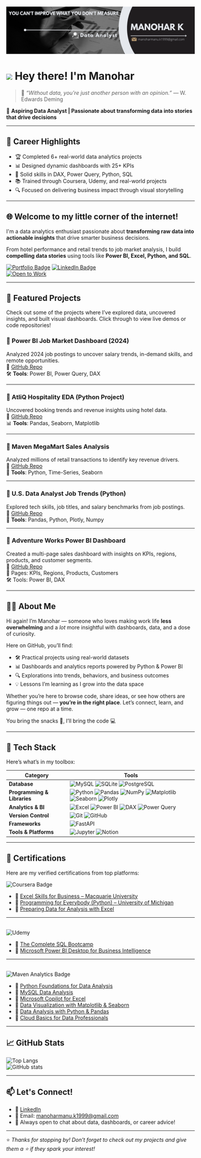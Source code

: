 ![Banner](https://github.com/ManoharManu1999/ManoharManu1999/blob/main/Banner.png)

# <img src="https://user-images.githubusercontent.com/18350557/176309783-0785949b-9127-417c-8b55-ab5a4333674e.gif" height="32"> Hey there! I'm Manohar

> 🧠 *“Without data, you're just another person with an opinion.”* — W. Edwards Deming

🎯 **Aspiring Data Analyst | Passionate about transforming data into stories that drive decisions**

---

## 📝 Career Highlights

- 🏆 Completed 6+ real-world data analytics projects
- 📊 Designed dynamic dashboards with 25+ KPIs
- 🧠 Solid skills in DAX, Power Query, Python, SQL
- 📚 Trained through Coursera, Udemy, and real-world projects
- 🔍 Focused on delivering business impact through visual storytelling
  
---

## 🌐 Welcome to my little corner of the internet!

I'm a data analytics enthusiast passionate about **transforming raw data into actionable insights** that drive smarter business decisions.

From hotel performance and retail trends to job market analysis, I build **compelling data stories** using tools like **Power BI, Excel, Python, and SQL**.

[![Portfolio Badge](https://img.shields.io/badge/Portfolio-View_Projects-orange?style=flat&logo=github)](https://github.com/ManoharManu1999)
[![LinkedIn Badge](https://img.shields.io/badge/LinkedIn-Connect-blue?style=flat&logo=linkedin)](https://www.linkedin.com/in/manohark1999)  
[![Open to Work](https://img.shields.io/badge/Open%20to-Work-green)](mailto:manoharmanu.k1999@gmail.com)

---
## 🚀 Featured Projects

Check out some of the projects where I’ve explored data, uncovered insights, and built visual dashboards. Click through to view live demos or code repositories!

### 📌 Power BI Job Market Dashboard (2024)
Analyzed 2024 job postings to uncover salary trends, in-demand skills, and remote opportunities.  
🔗 [GitHub Repo](https://github.com/ManoharManu1999/Data-Jobs-Market-Power-BI-Dashboard-)<br>
🛠 **Tools**: Power BI, Power Query, DAX

---

### 🏨 AtliQ Hospitality EDA (Python Project)
Uncovered booking trends and revenue insights using hotel data.  
🔗 [GitHub Repo](https://github.com/ManoharManu1999/EDA-Project-on-AtliQ-Hospitality)  
📊 **Tools**: Pandas, Seaborn, Matplotlib  

---

### 🛒 Maven MegaMart Sales Analysis
Analyzed millions of retail transactions to identify key revenue drivers.  
🔗 [GitHub Repo](https://github.com/ManoharManu1999/Maven_Mega_Mart)  
🧪 **Tools**: Python, Time-Series, Seaborn  

---

### 💼 U.S. Data Analyst Job Trends (Python)
Explored tech skills, job titles, and salary benchmarks from job postings.  
🔗 [GitHub Repo](https://github.com/ManoharManu1999/Python_Data_Project)  
🔧 **Tools**: Pandas, Python, Plotly, Numpy 

---

### 🚴 Adventure Works Power BI Dashboard
Created a multi-page sales dashboard with insights on KPIs, regions, products, and customer segments.  
🔗 [GitHub Repo](https://github.com/ManoharManu1999/Adventure-Works-Power-BI-Dashboard)<br>
📌 Pages: KPIs, Regions, Products, Customers  
🛠 Tools: Power BI, DAX 


---

## 👨‍💻 About Me

Hi again! I’m Manohar — someone who loves making work life **less overwhelming** and a *lot* more insightful with dashboards, data, and a dose of curiosity.

Here on GitHub, you’ll find:
- 🛠️ Practical projects using real-world datasets  
- 📊 Dashboards and analytics reports powered by Python & Power BI  
- 🔍 Explorations into trends, behaviors, and business outcomes  
- 💡 Lessons I’m learning as I grow into the data space

Whether you’re here to browse code, share ideas, or see how others are figuring things out — **you’re in the right place**. Let’s connect, learn, and grow — one repo at a time.

You bring the snacks 🍪, I’ll bring the code 💻

---
## 🧰 Tech Stack

Here’s what’s in my toolbox:


| **Category**             | **Tools** |
|--------------------------|-----------|
| **Database**             | ![MySQL](https://img.shields.io/badge/MySQL-005C84?style=for-the-badge&logo=mysql&logoColor=white) ![SQLite](https://img.shields.io/badge/SQLite-07405e?style=for-the-badge&logo=sqlite&logoColor=white) ![PostgreSQL](https://img.shields.io/badge/PostgreSQL-316192?style=for-the-badge&logo=postgresql&logoColor=white) |
| **Programming & Libraries** | ![Python](https://img.shields.io/badge/Python-3670A0?style=for-the-badge&logo=python&logoColor=ffdd54) ![Pandas](https://img.shields.io/badge/Pandas-150458?style=for-the-badge&logo=pandas&logoColor=white) ![NumPy](https://img.shields.io/badge/NumPy-013243?style=for-the-badge&logo=numpy&logoColor=white) ![Matplotlib](https://img.shields.io/badge/Matplotlib-ffffff?style=for-the-badge&logo=matplotlib&logoColor=black) ![Seaborn](https://img.shields.io/badge/Seaborn-005C84?style=for-the-badge) ![Plotly](https://img.shields.io/badge/Plotly-3F4F75?style=for-the-badge&logo=plotly&logoColor=white) |
| **Analytics & BI**       | ![Excel](https://img.shields.io/badge/Microsoft_Excel-217346?style=for-the-badge&logo=microsoft-excel&logoColor=white) ![Power BI](https://img.shields.io/badge/PowerBI-F2C811?style=for-the-badge&logo=power-bi&logoColor=black) ![DAX](https://img.shields.io/badge/DAX-003B57?style=for-the-badge) ![Power Query](https://img.shields.io/badge/Power%20Query-217346?style=for-the-badge&logo=microsoft&logoColor=white)|
| **Version Control**      | ![Git](https://img.shields.io/badge/Git-E44C30?style=for-the-badge&logo=git&logoColor=white) ![GitHub](https://img.shields.io/badge/GitHub-100000?style=for-the-badge&logo=github&logoColor=white) |
| **Frameworks**           | ![FastAPI](https://img.shields.io/badge/FastAPI-109989?style=for-the-badge&logo=fastapi&logoColor=white) |
| **Tools & Platforms**    | ![Jupyter](https://img.shields.io/badge/Jupyter-F37626?style=for-the-badge&logo=jupyter&logoColor=white) ![Notion](https://img.shields.io/badge/Notion-000000?style=for-the-badge&logo=notion&logoColor=white) |



---

## 📜 Certifications

Here are my verified certifications from top platforms:

![Coursera Badge](https://img.shields.io/badge/Coursera-0056D2?style=for-the-badge&logo=Coursera&logoColor=white)

- 🧾 [Excel Skills for Business – Macquarie University](https://www.coursera.org/account/accomplishments/specialization/MN9TMJPZ5KTY)
- 🧾 [Programming for Everybody (Python) – University of Michigan](https://www.coursera.org/account/accomplishments/verify/906GCZ6N5LYO)
- 🧾 [Preparing Data for Analysis with Excel](https://www.coursera.org/account/accomplishments/verify/HP9K3T12YYNU)

---

<br>![Udemy](https://img.shields.io/badge/Udemy-EC5252?style=for-the-badge&logo=Udemy&logoColor=white)

- 🧾 [The Complete SQL Bootcamp](https://www.udemy.com/certificate/UC-ef18ba75-6174-4f77-8dff-2e69cef850df/)
- 🧾 [Microsoft Power BI Desktop for Business Intelligence](http://ude.my/UC-a2faa9ac-706d-4220-8818-66d61cc07807)

---

<br> ![Maven Analytics Badge](https://img.shields.io/badge/Maven%20Analytics-0A66C2?style=for-the-badge&logo=knowledgebase&logoColor=white)


- 🧾 [Python Foundations for Data Analysis](https://certificates.mavenanalytics.io/ea561dcf-b698-41e4-90cb-453e69381171)
- 🧾 [MySQL Data Analysis](https://certificates.mavenanalytics.io/a138beb0-1f60-4ca9-9ef6-4dbd8b5bec16)
- 🧾 [Microsoft Copilot for Excel](https://certificates.mavenanalytics.io/f4796d41-f2b3-4397-a6b2-f074e4323e32)
- 🧾 [Data Visualization with Matplotlib & Seaborn](https://certificates.mavenanalytics.io/9c29f760-a019-4e78-8104-a99b07042da3)
- 🧾 [Data Analysis with Python & Pandas](https://certificates.mavenanalytics.io/18a445cd-15b7-488b-9ee1-34ee6a52e6d7)
- 🧾 [Cloud Basics for Data Professionals](https://certificates.mavenanalytics.io/5d31cdca-c46b-4e44-b70d-f9315ba736f2)

---

## 📈 GitHub Stats

![Top Langs](https://github-readme-stats.vercel.app/api/top-langs/?username=ManoharManu1999&layout=compact&theme=default)  
![GitHub stats](https://github-readme-stats.vercel.app/api?username=ManoharManu1999&show_icons=true&theme=default)

---

## 📫 Let's Connect!

- 💼 [LinkedIn](https://www.linkedin.com/in/manohark1999)
- 📧 Email: manoharmanu.k1999@gmail.com  
- 💬 Always open to chat about data, dashboards, or career advice!

---
⭐ *Thanks for stopping by! Don’t forget to check out my projects and give them a ⭐ if they spark your interest!*

